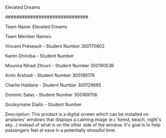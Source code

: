 Elevated Dreams

##############################

Team Name: Elevated Dreams

Team Member Names:

Vincent Préseault - Student Number 300170802

Karen Dhindsa - Student Number

Mounira Nihad Zitouni - Student Number 300190536

Amin Arshadi - Student Number 300189176

Charlie Haldane - Student Number 300129685

Dominic Salas - Student Number 300169706

Souleymane Diallo - Student Number

Description:
This product is a digital screen which can be installed on airplanes' windows that displays a calming image (e.i. forest, beach, night's sky...) instead of what is on the other side of the window. It's goal is to help passengers feel at ease in a potentially stressful time. 